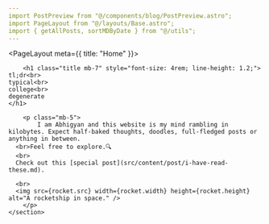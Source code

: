 ```yaml
---
import PostPreview from "@/components/blog/PostPreview.astro";
import PageLayout from "@/layouts/Base.astro";
import { getAllPosts, sortMDByDate } from "@/utils";
---
```

<script defer src="https://cloud.umami.is/script.js" data-website-id="d8126afa-dc93-427c-a836-8e92a8586a7d"></script>
<PageLayout meta={{ title: "Home" }}>
	<section>

		<h1 class="title mb-7" style="font-size: 4rem; line-height: 1.2;">
    tl;dr<br>
    typical<br>
    college<br>
    degenerate
    </h1>

		<p class="mb-5">
			I am Abhigyan and this website is my mind rambling in kilobytes. Expect half-baked thoughts, doodles, full-fledged posts or anything in between.
      <br>Feel free to explore.🔍
      <br>
      Check out this [special post](src/content/post/i-have-read-these.md).

      <br>
      <img src={rocket.src} width={rocket.width} height={rocket.height} alt="A rocketship in space." />
		</p>
	</section>
</PageLayout>





